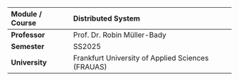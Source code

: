 | **Module / Course** | Distributed System                                |
|:--------------------|:--------------------------------------------------|
| **Professor**       |  Prof. Dr. Robin Müller-Bady                      |
| **Semester**        | SS2025                                            |
| **University**      | Frankfurt University of Applied Sciences (FRAUAS) |
